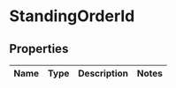 
# StandingOrderId

## Properties
Name | Type | Description | Notes
------------ | ------------- | ------------- | -------------



